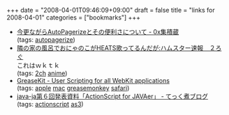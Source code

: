 +++
date = "2008-04-01T09:46:09+09:00"
draft = false
title = "links for 2008-04-01"
categories = ["bookmarks"]
+++

<ul class="delicious">
	<li>
		<div class="delicious-link"><a href="http://d.hatena.ne.jp/os0x/20080328/1206679890">今更ながらAutoPagerizeとその便利さについて - 0x集積蔵</a></div>
		<div class="delicious-tags">(tags: <a href="http://del.icio.us/nobu666/autopagerize">autopagerize</a>)</div>
	</li>
	<li>
		<div class="delicious-link"><a href="http://urasoku.blog106.fc2.com/blog-entry-341.html">隣の家の風呂でおにゃのこがHEATS歌ってるんだが:ハムスター速報　２ろぐ</a></div>
		<div class="delicious-extended">これはｗｋｔｋ</div>
		<div class="delicious-tags">(tags: <a href="http://del.icio.us/nobu666/2ch">2ch</a> <a href="http://del.icio.us/nobu666/anime">anime</a>)</div>
	</li>
	<li>
		<div class="delicious-link"><a href="http://8-p.info/greasekit/">GreaseKit - User Scripting for all WebKit applications</a></div>
		<div class="delicious-tags">(tags: <a href="http://del.icio.us/nobu666/apple">apple</a> <a href="http://del.icio.us/nobu666/mac">mac</a> <a href="http://del.icio.us/nobu666/greasemonkey">greasemonkey</a> <a href="http://del.icio.us/nobu666/safari">safari</a>)</div>
	</li>
	<li>
		<div class="delicious-link"><a href="http://d.hatena.ne.jp/nitoyon/20080330/java_ja6">java-ja第６回発表資料「ActionScript for JAVAer」 - てっく煮ブログ</a></div>
		<div class="delicious-tags">(tags: <a href="http://del.icio.us/nobu666/actionscript">actionscript</a> <a href="http://del.icio.us/nobu666/as3">as3</a>)</div>
	</li>
</ul>

